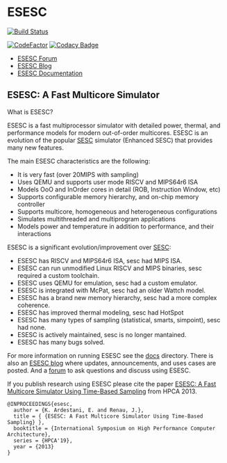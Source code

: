 ESESC
=====

[![Build Status](https://travis-ci.org/masc-ucsc/esesc.png)](https://travis-ci.org/masc-ucsc/esesc)

[![CodeFactor](https://www.codefactor.io/repository/github/masc-ucsc/esesc/badge)](https://www.codefactor.io/repository/github/masc-ucsc/esesc)
[![Codacy Badge](https://api.codacy.com/project/badge/Grade/4cae3de3de714e13b6003002f74b7375)](https://www.codacy.com/app/renau/lgraph?utm_source=github.com&amp;utm_medium=referral&amp;utm_content=masc-ucsc/lgraph&amp;utm_campaign=Badge_Grade)

* [ESESC Forum][1]
* [ESESC Blog][2]
* [ESESC Documentation](./docs)

ESESC: A Fast Multicore Simulator
---------------------------------

What is ESESC?

ESESC is a fast multiprocessor simulator with detailed power, thermal, and performance models for modern out-of-order multicores. ESESC is an evolution of the popular [SESC](http://sesc.sourceforge.net/) simulator (Enhanced SESC) that provides many new features.

The main ESESC characteristics are the following:

* It is very fast (over 20MIPS with sampling)
* Uses QEMU and supports user mode RISCV and MIPS64r6 ISA
* Models OoO and InOrder cores in detail (ROB, Instruction Window, etc)
* Supports configurable memory hierarchy, and on-chip memory controller
* Supports multicore, homogeneous and heterogeneous configurations
* Simulates multithreaded and multiprogram applications
* Models power and temperature in addition to performance, and their interactions

ESESC is a significant evolution/improvement over [SESC](http://sesc.sourceforge.net/):

* ESESC has RISCV and MIPS64r6 ISA, sesc had MIPS ISA.
* ESESC can run unmodified Linux RISCV and MIPS binaries, sesc required a custom toolchain.
* ESESC uses QEMU for emulation, sesc had a custom emulator.
* ESESC is integrated with McPat, sesc had an older Wattch model.
* ESESC has a brand new memory hierarchy, sesc had a more complex coherence.
* ESESC has improved thermal modeling, sesc had HotSpot
* ESESC has many types of sampling (statistical, smarts, simpoint), sesc had none.
* ESESC is actively maintained, sesc is no longer mantained.
* ESESC has many bugs solved.

For more information on running ESESC see the [docs](./docs) directory.  There is also an [ESESC blog][1] where updates, announcements, and uses cases are posted.  And a [forum][2] to ask questions and discuss using ESESC.

If you publish research using ESESC please cite the paper [ESESC: A Fast Multicore Simulator Using Time-Based Sampling][3] from HPCA 2013.

    @INPROCEEDINGS{esesc,
      author = {K. Ardestani, E. and Renau, J.},
      title = { {ESESC: A Fast Multicore Simulator Using Time-Based Sampling} },
      booktitle = {International Symposium on High Performance Computer Architecture},
      series = {HPCA'19},
      year = {2013}
    }


[1]:https://groups.google.com/forum/#!forum/esesc 
[2]:http://masc.cse.ucsc.edu/esesc
[3]:http://masc.soe.ucsc.edu/docs/hpca13.pdf

